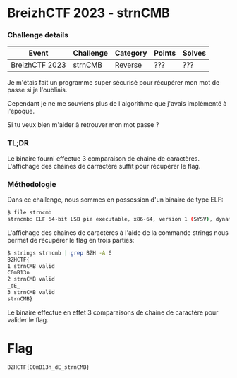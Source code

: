 BreizhCTF 2023 - strnCMB
==========================

### Challenge details

| Event                    | Challenge  | Category       | Points | Solves      |
|--------------------------|------------|----------------|--------|-------------|
| BreizhCTF 2023           | strnCMB  | Reverse      | ???    | ???         |


Je m'étais fait un programme super sécurisé pour récupérer mon mot de passe si je l'oubliais.

Cependant je ne me souviens plus de l'algorithme que j'avais implémenté à l'époque.  

Si tu veux bien m'aider à retrouver mon mot passe ?  

### TL;DR

Le binaire fourni effectue 3 comparaison de chaine de caractères.
L'affichage des chaines de carractère suffit pour récupérer le flag.

### Méthodologie

Dans ce challenge, nous sommes en possession d'un binaire de type ELF:
```bash
$ file strncmb
strncmb: ELF 64-bit LSB pie executable, x86-64, version 1 (SYSV), dynamically linked, interpreter /lib64/ld-linux-x86-64.so.2, BuildID[sha1]=96f73f6bd5725aa6fb596ef97953f479cf89ff03, for GNU/Linux 4.4.0, not stripped
```

L'affichage des chaines de caractères à l'aide de la commande strings nous permet de récupérer le flag en trois parties:

```bash
$ strings strncmb | grep BZH -A 6
BZHCTF{
1 strnCMB valid
C0mB13n
2 strnCMB valid
_dE_
3 strnCMB valid
strnCMB}
```

Le binaire effectue en effet 3 comparaisons de chaine de caractère pour valider le flag.

# Flag

`BZHCTF{C0mB13n_dE_strnCMB}`